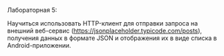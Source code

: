 Лабораторная 5:

Научиться использовать HTTP-клиент для отправки запроса на внешний веб-сервис (https://jsonplaceholder.typicode.com/posts),
получения данных в формате JSON и отображения их в виде списка в Android-приложении.
